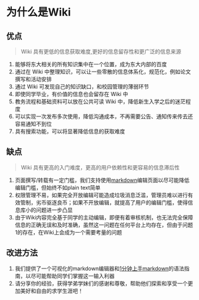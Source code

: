 # 为什么是Wiki
## 优点
> Wiki 具有更低的信息获取难度,更好的信息留存性和更广泛的信息来源
1. 能够将东大相关的所有知识集中在一个位置，成为东大内部的百度
2. 通过在 Wiki 中整理知识，可以让一些零散的信息体系化，规范化，例如论文撰写和活动安排
3. 通过 Wiki 可发现自己的知识缺口，和校园管理的薄弱环节
4. 即使同学毕业，有价值的信息也会留存在 Wiki 中
5. 教务流程和基础资料可以放在公共可读 Wiki 中，降低新生入学之后的迷茫程度
6. 可以实现一次发布多次使用，降低沟通成本，不再需要公告、通知传来传去还容易通知不到位
7. 具有搜索功能，可以将显著降低信息的获取难度
## 缺点
> Wiki 具有更高的入门难度，更高的用户依赖性和更容易的信息滞后性
1. 页面撰写/转载有一定门槛，我们支持使用[markdown](https://sspai.com/post/25137)编辑页面以尽可能降低编辑门槛，但始终不如plain text简单
2. 权限管理不易，如果完全开放编辑可能造成垃圾消息泛滥，管理员难以进行有效管制，劣币驱逐良币；如果不开放编辑，就提高了用户的编辑门槛，使得信息库小的问题进一步凸显
3. 由于Wiki内容完全基于同学的主动编辑，即便有着审核机制，也无法完全保障信息的正确无误和及时准确，虽然这一问题在任何平台上均存在，但由于问题1的存在，在Wiki上会成为一个需要考量的问题
## 改进方法
1. 我们提供了一个可视化的markdown编辑器和[1分钟上手markdown](https://docs.seu.services/guide/OneMinuteLearnMarkdown.md)的语法指南，以尽可能帮助同学们掌握这一输入利器
2. 请分享你的经验，获得学弟学妹们的感谢和尊敬，帮助他们探索和享受一个更加美好和自由的求学生涯吧！
